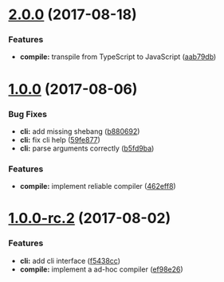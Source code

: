 <a name="2.0.0"></a>
# [2.0.0](https://github.com/motorcyclets/compiler/compare/v1.0.0...v2.0.0) (2017-08-18)


### Features

* **compile:** transpile from TypeScript to JavaScript ([aab79db](https://github.com/motorcyclets/compiler/commit/aab79db))



<a name="1.0.0"></a>
# [1.0.0](https://github.com/motorcyclets/compiler/compare/v1.0.0-rc.2...v1.0.0) (2017-08-06)


### Bug Fixes

* **cli:** add missing shebang ([b880692](https://github.com/motorcyclets/compiler/commit/b880692))
* **cli:** fix cli help ([59fe877](https://github.com/motorcyclets/compiler/commit/59fe877))
* **cli:** parse arguments correctly ([b5fd9ba](https://github.com/motorcyclets/compiler/commit/b5fd9ba))


### Features

* **compile:** implement reliable compiler ([462eff8](https://github.com/motorcyclets/compiler/commit/462eff8))



<a name="1.0.0-rc.2"></a>
# [1.0.0-rc.2](https://github.com/motorcyclets/compiler/compare/ef98e26...v1.0.0-rc.2) (2017-08-02)


### Features

* **cli:** add cli interface ([f5438cc](https://github.com/motorcyclets/compiler/commit/f5438cc))
* **compile:** implement a ad-hoc compiler ([ef98e26](https://github.com/motorcyclets/compiler/commit/ef98e26))



